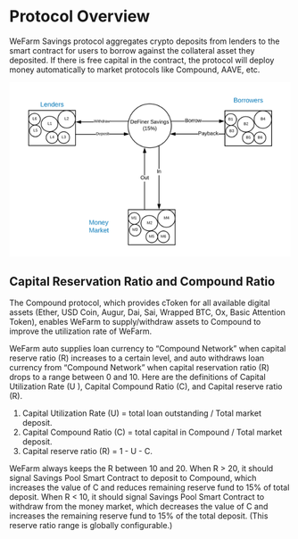 # Protocol Overview

WeFarm Savings protocol aggregates crypto deposits from lenders to the smart contract for users to borrow against the collateral asset they deposited. If there is free capital in the contract, the protocol will deploy money automatically to market protocols like Compound, AAVE, etc. 

![](<.gitbook/assets/protocol overview.png>)

## Capital Reservation Ratio and Compound Ratio

The Compound protocol, which provides cToken for all available digital assets (Ether, USD Coin, Augur, Dai, Sai, Wrapped BTC, Ox, Basic Attention Token), enables WeFarm to supply/withdraw assets to Compound to improve the utilization rate of WeFarm.

WeFarm auto supplies loan currency to “Compound Network” when capital reserve ratio (R) increases to a certain level, and auto withdraws loan currency from “Compound Network” when capital reservation ratio (R) drops to a range between 0 and 10. Here are the definitions of  Capital Utilization Rate (U ), Capital Compound Ratio (C), and Capital reserve ratio (R).

1. Capital Utilization Rate (U) = total loan outstanding / Total market deposit.
2. Capital Compound Ratio (C) = total capital in Compound / Total market deposit.
3. Capital reserve ratio (R) = 1 - U - C.

WeFarm always keeps the R between 10 and 20.  When R > 20,   it should signal Savings Pool Smart Contract to deposit to Compound, which increases the value of C and reduces remaining reserve fund to 15% of total deposit. When R < 10, it should signal Savings Pool Smart Contract to withdraw from the money market, which decreases the value of C and increases the remaining reserve fund to 15% of the total deposit. (This reserve ratio range is globally configurable.)

